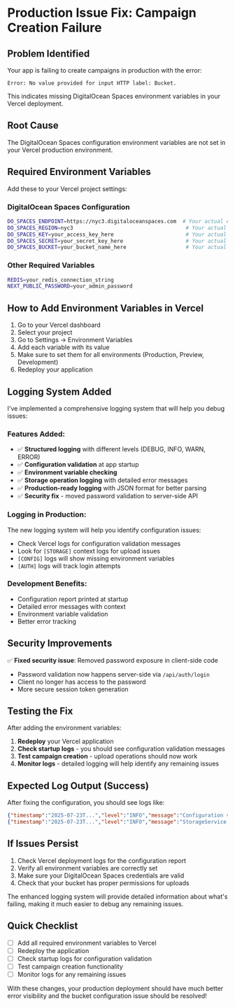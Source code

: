 # Production Issue Fix: Campaign Creation Failure

## Problem Identified
Your app is failing to create campaigns in production with the error:
```
Error: No value provided for input HTTP label: Bucket.
```

This indicates missing DigitalOcean Spaces environment variables in your Vercel deployment.

## Root Cause
The DigitalOcean Spaces configuration environment variables are not set in your Vercel production environment.

## Required Environment Variables

Add these to your Vercel project settings:

### DigitalOcean Spaces Configuration
```bash
DO_SPACES_ENDPOINT=https://nyc3.digitaloceanspaces.com  # Your actual endpoint
DO_SPACES_REGION=nyc3                                    # Your actual region  
DO_SPACES_KEY=your_access_key_here                       # Your actual access key
DO_SPACES_SECRET=your_secret_key_here                    # Your actual secret key
DO_SPACES_BUCKET=your_bucket_name_here                   # Your actual bucket name
```

### Other Required Variables
```bash
REDIS=your_redis_connection_string
NEXT_PUBLIC_PASSWORD=your_admin_password
```

## How to Add Environment Variables in Vercel

1. Go to your Vercel dashboard
2. Select your project
3. Go to Settings → Environment Variables
4. Add each variable with its value
5. Make sure to set them for all environments (Production, Preview, Development)
6. Redeploy your application

## Logging System Added

I've implemented a comprehensive logging system that will help you debug issues:

### Features Added:
- ✅ **Structured logging** with different levels (DEBUG, INFO, WARN, ERROR)
- ✅ **Configuration validation** at app startup
- ✅ **Environment variable checking** 
- ✅ **Storage operation logging** with detailed error messages
- ✅ **Production-ready logging** with JSON format for better parsing
- ✅ **Security fix** - moved password validation to server-side API

### Logging in Production:
The new logging system will help you identify configuration issues:
- Check Vercel logs for configuration validation messages
- Look for `[STORAGE]` context logs for upload issues
- `[CONFIG]` logs will show missing environment variables
- `[AUTH]` logs will track login attempts

### Development Benefits:
- Configuration report printed at startup
- Detailed error messages with context
- Environment variable validation
- Better error tracking

## Security Improvements

✅ **Fixed security issue**: Removed password exposure in client-side code
- Password validation now happens server-side via `/api/auth/login`
- Client no longer has access to the password
- More secure session token generation

## Testing the Fix

After adding the environment variables:

1. **Redeploy** your Vercel application
2. **Check startup logs** - you should see configuration validation messages
3. **Test campaign creation** - upload operations should now work
4. **Monitor logs** - detailed logging will help identify any remaining issues

## Expected Log Output (Success)

After fixing the configuration, you should see logs like:
```json
{"timestamp":"2025-07-23T...","level":"INFO","message":"Configuration validation passed","context":"CONFIG"}
{"timestamp":"2025-07-23T...","level":"INFO","message":"StorageService initialized successfully","context":"STORAGE"}
```

## If Issues Persist

1. Check Vercel deployment logs for the configuration report
2. Verify all environment variables are correctly set
3. Make sure your DigitalOcean Spaces credentials are valid
4. Check that your bucket has proper permissions for uploads

The enhanced logging system will provide detailed information about what's failing, making it much easier to debug any remaining issues.

## Quick Checklist

- [ ] Add all required environment variables to Vercel
- [ ] Redeploy the application  
- [ ] Check startup logs for configuration validation
- [ ] Test campaign creation functionality
- [ ] Monitor logs for any remaining issues

With these changes, your production deployment should have much better error visibility and the bucket configuration issue should be resolved!
